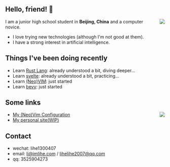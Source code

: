 ## Hello, friend! 👋
<!-- ### Stats -->
<a href="#"><img align="right" src="https://github-readme-stats.vercel.app/api?username=lihe07&count_private=true&show_icons=true&theme=radical"></img></a>

I am a junior high school student in **Beijing, China** and a computer novice.

- I love trying new technologies (although I'm not good at them).
- I have a strong interest in artificial intelligence.




## Things I've been doing recently


- Learn [Rust Lang](https://www.rust-lang.org/): already understood a bit, diving deeper...
- Learn [svelte](https://svelte.dev/): already understood a bit, practicing...
- Learn [(Neo)VIM](https://neovim.io/): just started
- Learn [bevy](https://bevyengine.org/): just started




## Some links
<a href="#"><img align="right" src="https://github-readme-stats.vercel.app/api/top-langs/?username=lihe07&theme=radical&layout=compact"></img></a>

- [My (Neo)Vim Configuration](https://github.com/lihe07/lihe07/blob/main/init.vim) 
- [My personal site(WIP)](https://www.imlihe.com/)



## Contact

- wechat: lihe1300407
- email:  li@imlihe.com / lihelihe2007@qq.com
- qq: 3525904273
